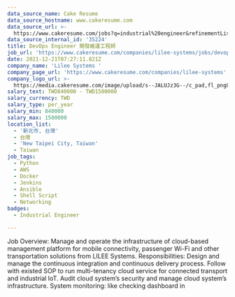 ```yaml
---
data_source_name: Cake Resume
data_source_hostname: www.cakeresume.com
data_source_url: >-
  https://www.cakeresume.com/jobs?q=industrial%20engineer&refinementList%5Blang_name%5D%5B0%5D=English&refinementList%5Bsalary_type%5D=per_year
data_source_internal_id: '35224'
title: DevOps Engineer 開發維運工程師
job_url: 'https://www.cakeresume.com/companies/lilee-systems/jobs/devops-engineer-2d6a6c'
date: 2021-12-21T07:27:11.821Z
company_name: 'Lilee Systems '
company_page_url: 'https://www.cakeresume.com/companies/lilee-systems'
company_logo_url: >-
  https://media.cakeresume.com/image/upload/s--JALUJz3G--/c_pad,fl_png8,h_200,w_200/v1565069357/qmpaqlmtvstx26o3gkgl.png
salary_text: TWD840000 - TWD1500000
salary_currency: TWD
salary_type: per_year
salary_min: 840000
salary_max: 1500000
location_list:
  - '新北市, 台灣'
  - 台灣
  - 'New Taipei City, Taiwan'
  - Taiwan
job_tags:
  - Python
  - AWS
  - Docker
  - Jenkins
  - Ansible
  - Shell Script
  - Networking
badges:
  - Industrial Engineer

---
```


Job Overview: Manage and operate the infrastructure of cloud-based management platform for mobile connectivity, passenger Wi-Fi and other transportation solutions from LILEE Systems. Responsibilities: Design and manage the continuous integration and continuous delivery process. Follow with existed SOP to run multi-tenancy cloud service for connected transport and industrial IoT. Audit cloud system’s security and manage cloud system’s infrastructure. System monitoring: like checking dashboard in 